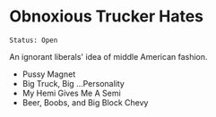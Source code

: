 # Obnoxious Trucker Hates
```
Status: Open
```

An ignorant liberals' idea of middle American fashion.

* Pussy Magnet
* Big Truck, Big ...Personality
* My Hemi Gives Me A Semi
* Beer, Boobs, and Big Block Chevy
